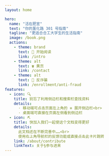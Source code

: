 ```yaml
---
layout: home

hero:
  name: "活在肥宣"
  text: "你的薰化路 301 号指南"
  tagline: "更适合合工大学生的生活指南"
  image: /book.png
  actions:
    - theme: brand
      text: 📖 开始阅读
      link: /intro
    - theme: alt
      text: ☎️ 黄页
      link: /contact
    - theme: alt
      text: 👮 反诈骗
      link: /enrollment/anti-fraud
features:
  - icon: 🔍
    title: 别忘了利用侧边栏和搜索栏查找资料
    details: 
      · 移动端可点击页面左上角的 ≡ 展开侧边栏<br>
      · 桌面端可直接在页面左侧看到侧边栏
  - icon: ⛏️
    title: 快加入我们一起使这个文档变得更好
    details: 
      此文档还在不断完善中……<br>
      使用右上角导航栏的反馈功能或直接点击此卡片跳转
    link: /about/contribute
    linkText: 关于§参与进来
---
```

